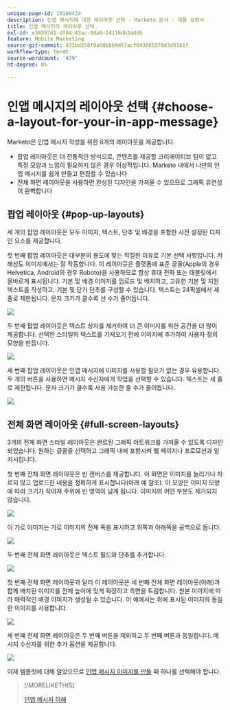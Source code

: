 ```yaml
---
unique-page-id: 10100434
description: 인앱 메시지에 대한 레이아웃 선택 - Marketo 문서 - 제품 설명서
title: 인앱 메시지의 레이아웃 선택
exl-id: e36507d1-df04-43ac-9da0-14116db3add6
feature: Mobile Marketing
source-git-commit: 431bd258f9a68bbb9df7acf043085578d3d91b1f
workflow-type: tm+mt
source-wordcount: '479'
ht-degree: 0%

---
```


# 인앱 메시지의 레이아웃 선택 {#choose-a-layout-for-your-in-app-message}

Marketo은 인앱 메시지 작성을 위한 6개의 레이아웃을 제공합니다.

* 팝업 레이아웃은 더 전통적인 방식으로, 콘텐츠를 제공할 크리에이티브 팀이 없고 특정 모양과 느낌이 필요하지 않은 경우 이상적입니다. Marketo 내에서 나만의 인앱 메시지를 쉽게 만들고 편집할 수 있습니다
* 전체 화면 레이아웃을 사용하면 완성된 디자인을 가져올 수 있으므로 그래픽 유연성이 완벽합니다

## 팝업 레이아웃 {#pop-up-layouts}

세 개의 팝업 레이아웃은 모두 이미지, 텍스트, 단추 및 배경을 포함한 사전 설정된 디자인 요소를 제공합니다.

첫 번째 팝업 레이아웃은 대부분의 용도에 맞는 적절한 이유로 기본 선택 사항입니다. 저해상도 이미지에서는 잘 작동합니다. 이 레이아웃은 플랫폼에 표준 글꼴(Apple의 경우 Helvetica, Android의 경우 Roboto)을 사용하므로 항상 휴대 전화 또는 태블릿에서 올바르게 표시됩니다. 기본 및 배경 이미지를 업로드 및 배치하고, 고유한 기본 및 지원 텍스트를 작성하고, 기본 및 닫기 단추를 구성할 수 있습니다. 텍스트는 24픽셀에서 세 줄로 제한됩니다. 문자 크기가 클수록 선 수가 줄어듭니다.

![](assets/image2016-5-9-13-3a3-3a48.png)

두 번째 팝업 레이아웃은 텍스트 상자를 제거하여 더 큰 이미지를 위한 공간을 더 많이 제공합니다. 선택한 스타일의 텍스트를 가져오기 전에 이미지에 추가하여 사용자 정의 모양을 만듭니다.

![](assets/image2016-5-9-13-3a4-3a43.png)

세 번째 팝업 레이아웃은 인앱 메시지에 이미지를 사용할 필요가 없는 경우 유용합니다. 두 개의 버튼을 사용하면 메시지 수신자에게 작업을 선택할 수 있습니다. 텍스트는 세 줄로 제한됩니다. 문자 크기가 클수록 사용 가능한 줄 수가 줄어듭니다.

![](assets/image2016-5-9-13-3a7-3a33.png)

## 전체 화면 레이아웃 {#full-screen-layouts}

3개의 전체 화면 스타일 레이아웃은 완료된 그래픽 아트워크를 가져올 수 있도록 디자인되었습니다. 원하는 글꼴을 선택하고 그래픽 내에 포함시켜 웹 페이지나 프로모션과 일치시킵니다.

첫 번째 전체 화면 레이아웃은 빈 캔버스를 제공합니다. 이 화면은 이미지를 늘리거나 자르지 않고 업로드한 내용을 정확하게 표시합니다(아래 예 참조). 이 모양은 이미지 모양에 따라 크기가 작아져 주위에 빈 영역이 남게 됩니다. 이미지의 어떤 부분도 제거되지 않습니다.

![](assets/image2016-5-9-13-3a9-3a26.png)

이 가로 이미지는 가로 이미지의 전체 폭을 표시하고 위쪽과 아래쪽을 공백으로 둡니다.

![](assets/image2016-5-9-13-3a29-3a46.png)

두 번째 전체 화면 레이아웃은 텍스트 필드와 단추를 추가합니다.

![](assets/image2016-5-9-13-3a10-3a27.png)

첫 번째 전체 화면 레이아웃과 달리 이 레이아웃은 세 번째 전체 화면 레이아웃(아래)과 함께 배치된 이미지를 전체 높이에 맞게 확장하고 측면을 트림합니다. 원본 이미지에 따라 매력적인 배경 이미지가 생성될 수 있습니다. 이 예에서는 위에 표시된 이미지와 동일한 이미지를 사용합니다.

![](assets/image2016-5-9-14-3a0-3a36.png)

세 번째 전체 화면 레이아웃은 두 번째 버튼을 제외하고 두 번째 버튼과 동일합니다. 메시지 수신자를 위한 추가 옵션을 제공합니다.

![](assets/image2016-5-9-13-3a11-3a35.png)

이제 템플릿에 대해 알았으므로 [인앱 메시지 이미지를 만들](/help/marketo/product-docs/mobile-marketing/in-app-messages/creating-in-app-messages/add-in-app-message-images.md) 때 하나를 선택해야 합니다.

>[!MORELIKETHIS]
>
>[인앱 메시지 이해](/help/marketo/product-docs/mobile-marketing/in-app-messages/understanding-in-app-messages.md)

